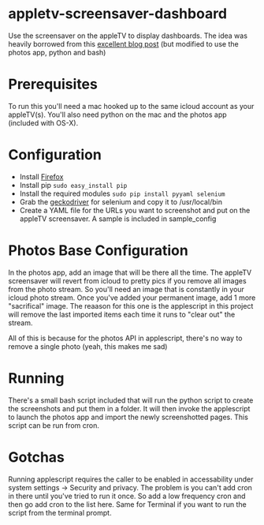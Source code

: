 # appletv-screensaver-dashboard
Use the screensaver on the appleTV to display dashboards.  The idea was heavily borrowed from this [excellent blog post](http://tech.taskrabbit.com/blog/2015/02/16/apple-tv-dashboard) (but modified to use the photos app, python and bash)

# Prerequisites
To run this you'll need a mac hooked up to the same icloud account as your appleTV(s).  You'll also need python on the mac and the photos app (included with OS-X).

# Configuration
* Install [Firefox](https://www.mozilla.org/en-US/firefox/new/)
* Install pip `sudo easy_install pip`
* Install the required modules `sudo pip install pyyaml selenium`
* Grab the [geckodriver](https://github.com/mozilla/geckodriver/releases) for selenium and copy it to /usr/local/bin
* Create a YAML file for the URLs you want to screenshot and put on the appleTV screensaver.  A sample is included in sample_config

# Photos Base Configuration
In the photos app, add an image that will be there all the time.  The appleTV screensaver will revert from icloud to pretty pics if you remove all images from the photo stream.  So you'll need an image that is constantly in your icloud photo stream.  Once you've added your permanent image, add 1 more "sacrifical" image.  The reaason for this one is the applescript in this project will remove the last imported items each time it runs to "clear out" the stream.

All of this is because for the photos API in applescript, there's no way to remove a single photo (yeah, this makes me sad)

# Running

There's a small bash script included that will run the python script to create the screenshots and put them in a folder.  It will then invoke the applescript to launch the photos app and import the newly screenshotted pages.  This script can be run from cron.

# Gotchas
Running applescript requires the caller to be enabled in accessability under system settings -> Security and privacy. The problem is you can't add cron in there until you've tried to run it once.  So add a low frequency cron and then go add cron to the list here.  Same for Terminal if you want to run the script from the terminal prompt.
